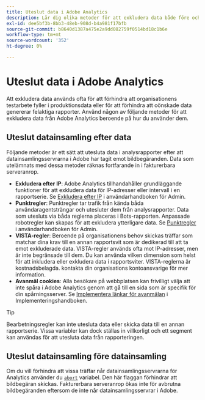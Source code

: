 ```yaml
---
title: Uteslut data i Adobe Analytics
description: Lär dig olika metoder för att exkludera data både före och efter datainsamling.
exl-id: dee5bf3b-8bb3-48eb-908d-b4a981f17bfb
source-git-commit: b8640d1387a475e2a9dd082759f0514bd18c1b6e
workflow-type: tm+mt
source-wordcount: '352'
ht-degree: 0%

---
```


# Uteslut data i Adobe Analytics

Att exkludera data används ofta för att förhindra att organisationens testarbete fyller i produktionsdata eller för att förhindra att oönskade data genererar felaktiga rapporter. Använd någon av följande metoder för att exkludera data från Adobe Analytics beroende på hur du använder dem.

## Uteslut datainsamling efter data

Följande metoder är ett sätt att utesluta data i analysrapporter efter att datainsamlingsservrarna i Adobe har tagit emot bildbegäranden. Data som utelämnats med dessa metoder räknas fortfarande in i fakturerbara serveranrop.

* **Exkludera efter IP**: Adobe Analytics tillhandahåller grundläggande funktioner för att exkludera data för IP-adresser eller intervall i en rapportserie. Se [Exkludera efter IP](/help/admin/admin/exclude-ip.md) i användarhandboken för Admin.
* **Punktregler**: Punktregler tar trafik från kända båda användaragentsträngar och utesluter dem från analysrapporter. Data som utesluts via båda reglerna placeras i Bots-rapporten. Anpassade robotregler kan skapas för att exkludera ytterligare data. Se [Punktregler](/help/admin/admin/c-manage-report-suites/c-edit-report-suites/general/bot-removal/bot-rules.md) i användarhandboken för Admin.
* **VISTA-regler**: Beroende på organisationens behov skickas träffar som matchar dina krav till en annan rapportsvit som är dedikerad till att ta emot exkluderade data. VISTA-regler används ofta mot IP-adresser, men är inte begränsade till dem. Du kan använda vilken dimension som helst för att inkludera eller exkludera data i rapportsviter. VISTA-reglerna är kostnadsbelagda. kontakta din organisations kontoansvarige för mer information.
* **Avanmäl cookies**: Alla besökare på webbplatsen kan frivilligt välja att inte spåra i Adobe Analytics genom att gå till en sida som är specifik för din spårningsserver. Se [Implementera länkar för avanmälan](/help/implement/js/opt-out.md) i Implementeringshandboken.

>[!TIP]
>
>Bearbetningsregler kan inte utesluta data eller skicka data till en annan rapportserie. Vissa variabler kan dock ställas in villkorligt och ett segment kan användas för att utesluta data från rapporteringen.

## Uteslut datainsamling före datainsamling

Om du vill förhindra att vissa träffar når datainsamlingsservrarna för Analytics använder du [`abort`](/help/implement/vars/config-vars/abort.md) variabel. Den här flaggan förhindrar att bildbegäran skickas. Fakturerbara serveranrop ökas inte för avbrutna bildbegäranden eftersom de inte når datainsamlingsservrar i Adobe.
